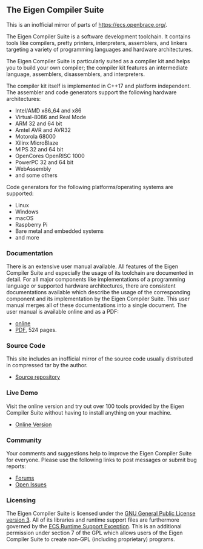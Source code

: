 ## The Eigen Compiler Suite

This is an inofficial mirror of parts of https://ecs.openbrace.org/.

The Eigen Compiler Suite is a software development toolchain. It contains tools like compilers, pretty printers, interpreters, assemblers, and linkers targeting a variety of programming languages and hardware architectures. 

The Eigen Compiler Suite is particularly suited as a compiler kit and helps you to build your own compiler; the compiler kit features an intermediate language, assemblers, disassemblers, and interpreters. 

The compiler kit itself is implemented in C++17 and platform independent. The assembler and code generators support the following hardware architectures:

- Intel/AMD x86_64 and x86
- Virtual-8086 and Real Mode
- ARM 32 and 64 bit
- Amtel AVR and AVR32
- Motorola 68000
- Xilinx MicroBlaze 
- MIPS 32 and 64 bit
- OpenCores OpenRISC 1000
- PowerPC 32 and 64 bit
- WebAssembly
- and some others

Code generators for the following platforms/operating systems are supported:

- Linux
- Windows
- macOS
- Raspberry Pi 
- Bare metal and embedded systems
- and more

### Documentation

There is an extensive user manual available. All features of the Eigen Compiler Suite and especially the usage of its toolchain are documented in detail. For all major components like implementations of a programming language or supported hardware architectures, there are consistent documentations available which describe the usage of the corresponding component and its implementation by the Eigen Compiler Suite. This user manual merges all of these documentations into a single document. The user manual is available online and as a PDF:

- [online](https://ecs.openbrace.org/manual/)
- [PDF](https://software.openbrace.org/attachments/239), 524 pages.

### Source Code

This site includes an inofficial mirror of the source code usually distributed in compressed tar by the author.

- [Source repository](https://github.com/EigenCompilerSuite/sources)

### Live Demo

Visit the online version and try out over 100 tools provided by the Eigen Compiler Suite without having to install anything on your machine. 

- [Online Version](https://sandbox.openbrace.org/)

### Community

Your comments and suggestions help to improve the Eigen Compiler Suite for everyone. Please use the following links to post messages or submit bug reports:

- [Forums](https://software.openbrace.org/projects/ecs/boards)
- [Open Issues](https://software.openbrace.org/projects/ecs/issues?set_filter=1)


### Licensing

The Eigen Compiler Suite is licensed under the [GNU General Public License version 3](https://ecs.openbrace.org/licenses/gpl.html). All of its libraries and runtime support files are furthermore governed by the [ECS Runtime Support Exception](https://ecs.openbrace.org/licenses/rse.html). This is an additional permission under section 7 of the GPL which allows users of the Eigen Compiler Suite to create non-GPL (including proprietary) programs. 
